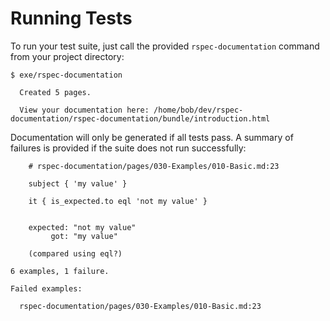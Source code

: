 # Running Tests

To run your test suite, just call the provided `rspec-documentation` command from your project directory:

```console
$ exe/rspec-documentation

  Created 5 pages.

  View your documentation here: /home/bob/dev/rspec-documentation/rspec-documentation/bundle/introduction.html
```

Documentation will only be generated if all tests pass. A summary of failures is provided if the suite does not run successfully:

```console
    # rspec-documentation/pages/030-Examples/010-Basic.md:23

    subject { 'my value' }

    it { is_expected.to eql 'not my value' }


    expected: "not my value"
         got: "my value"

    (compared using eql?)

6 examples, 1 failure.

Failed examples:

  rspec-documentation/pages/030-Examples/010-Basic.md:23
```
